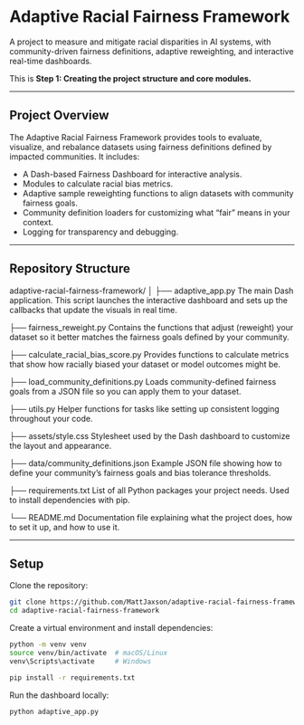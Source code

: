 # Adaptive Racial Fairness Framework

A project to measure and mitigate racial disparities in AI systems, with community-driven fairness definitions, adaptive reweighting, and interactive real-time dashboards.

This is **Step 1: Creating the project structure and core modules.**

---

## Project Overview

The Adaptive Racial Fairness Framework provides tools to evaluate, visualize, and rebalance datasets using fairness definitions defined by impacted communities. It includes:

- A Dash-based Fairness Dashboard for interactive analysis.
- Modules to calculate racial bias metrics.
- Adaptive sample reweighting functions to align datasets with community fairness goals.
- Community definition loaders for customizing what “fair” means in your context.
- Logging for transparency and debugging.

---

## Repository Structure

adaptive-racial-fairness-framework/
│
├── adaptive_app.py
    The main Dash application. This script launches the interactive dashboard and sets up the callbacks that update the visuals in real time.

├── fairness_reweight.py
    Contains the functions that adjust (reweight) your dataset so it better matches the fairness goals defined by your community.

├── calculate_racial_bias_score.py
    Provides functions to calculate metrics that show how racially biased your dataset or model outcomes might be.

├── load_community_definitions.py
    Loads community-defined fairness goals from a JSON file so you can apply them to your dataset.

├── utils.py
    Helper functions for tasks like setting up consistent logging throughout your code.

├── assets/style.css
    Stylesheet used by the Dash dashboard to customize the layout and appearance.

├── data/community_definitions.json
    Example JSON file showing how to define your community’s fairness goals and bias tolerance thresholds.

├── requirements.txt
    List of all Python packages your project needs. Used to install dependencies with pip.

└── README.md
    Documentation file explaining what the project does, how to set it up, and how to use it.


---

## Setup

Clone the repository:

```bash
git clone https://github.com/MattJaxson/adaptive-racial-fairness-framework.git
cd adaptive-racial-fairness-framework
```

Create a virtual environment and install dependencies:

```bash
python -m venv venv
source venv/bin/activate  # macOS/Linux
venv\Scripts\activate     # Windows

pip install -r requirements.txt
```
Run the dashboard locally:
```bash
python adaptive_app.py
```

